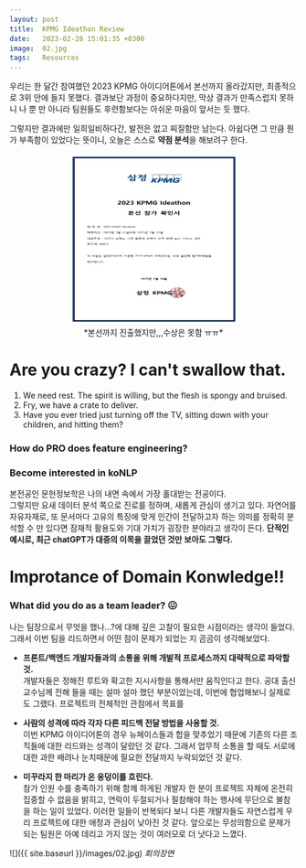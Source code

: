 ```yaml
---
layout: post
title:  KPMG Ideathon Review 
date:   2023-02-28 15:01:35 +0300
image:  02.jpg
tags:   Resources
---
```


우리는 한 달간 참여했던 2023 KPMG 아이디어톤에서 본선까지 올라갔지만, 최종적으로 3위 안에 들지 못했다. 결과보단 과정이 중요하다지만, 막상 결과가 만족스럽지 못하니 나 뿐 만 아니라 팀원들도 후련함보다는 아쉬운 마음이 앞서는 듯 했다. 

그렇지만 결과에만 일희일비하다간, 발전은 없고 찌질함만 남는다. 
아쉽다면 그 만큼 뭔가 부족함이 있었다는 뜻이니, 오늘은 스스로 **약점 분석**을 해보려구 한다. 

<center><img src="/images/021.jpg" width="300" height="300"></center>
<center>*본선까지 진출했지만,,,수상은 못함 ㅠㅠ*</center>

# Are you crazy? I can't swallow that.

1. We need rest. The spirit is willing, but the flesh is spongy and bruised.
2. Fry, we have a crate to deliver.
3. Have you ever tried just turning off the TV, sitting down with your children, and hitting them?

### How do PRO does feature engineering?





### Become interested in koNLP

본전공인 문헌정보학은 나의 내면 속에서 가장 홀대받는 전공이다.  
그렇지만 요새 데이터 분석 쪽으로 진로를 정하며, 새롭게 관심이 생기고 있다. 자연어를 자유자재로, 또 문서마다 고유의 특징에 맞게 인간이 전달하고자 하는 의미를 정확히 분석할 수 만 있다면 잠재적 활용도와 기대 가치가 굉장한 분야라고 생각이 든다. **단적인 예시로, 최근 chatGPT가 대중의 이목을 끌었던 것만 보아도 그렇다.** 

# Improtance of Domain Konwledge!!


### What did you do as a team leader? 😖

나는 팀장으로서 무엇을 했나...?에 대해 깊은 고찰이 필요한 시점이라는 생각이 들었다.  
그래서 이번 팀을 리드하면서 어떤 점이 문제가 되었는 지 곰곰이 생각해보았다. 


* **프론트/백엔드 개발자들과의 소통을 위해 개발적 프로세스까지 대략적으로 파악할 것.**  
개발자들은 정해진 루트와 확고한 지시사항을 통해서만 움직인다고 한다. 공대 출신 교수님께 전해 들을 때는 설마 설마 했던 부분이었는데, 이번에 협업해보니 실제로도 그랬다. 프로젝트의 전체적인 관점에서 목표를 

* **사람의 성격에 따라 각자 다른 피드백 전달 방법을 사용할 것.**  
이번 KPMG 아이디어톤의 경우 뉴페이스들과 합을 맞추었기 때문에 기존의 다른 조직들에 대한 리드와는 성격이 달랐던 것 같다. 그래서 업무적 소통을 할 때도 서로에 대한 과한 배려나 눈치때문에 필요한 전달까지 누락되었던 것 같다. 

* **미꾸라지 한 마리가 온 웅덩이를 흐린다.**  
참가 인원 수를 충족하기 위해 함께 하게된 개발자 한 분이 프로젝트 자체에 온전히 집중할 수 없음을 밝히고, 연락이 두절되거나 필참해야 하는 행사에 무단으로 불참을 하는 일이 있었다. 이러한 일들이 반복되다 보니 다른 개발자들도 자연스럽게 우리 프로젝트에 대한 애정과 관심이 낮아진 것 같다. 앞으로는 무성의함으로 문제가 되는 팀원은 아예 데리고 가지 않는 것이 여러모로 더 낫다고 느꼈다. 

![]({{ site.baseurl }}/images/02.jpg)
*회의장면*